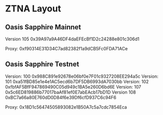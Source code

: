 # ZTNA Layout

## Oasis Sapphire Mainnet

Version 105     0x39A97a9A46DF4daEFEcBf1D2c24288e801c306d1

Proxy:          0xf90314E31D34C7ad82382f1a9dCB5Fc0FDA71ACe

## Oasis Sapphire Testnet

Version: 100    0x988C891e92678e06bf0e7F01c9327208EE294a5c
Version: 101    0xa51fBD85e1e4e1AC5ecd6b7DF5DB6993dA7030bb
Version: 102    0xfbfAF5BfF947869490C05d949c1BA5e260D6bd6E
Version: 107    0x5c6ED819886b77017baAf81ef0E7abEAcb17bD1D
Version 108     0xBC7a66a80E760dD0D84f6e39Df6cfD937C6c94F6

Proxy:          0x18D1c56474505893082e1B50A7c5a7cdc7854Eca


